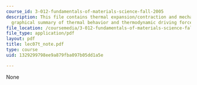 ```yaml
---
course_id: 3-012-fundamentals-of-materials-science-fall-2005
description: This file contains thermal expansion/contraction and mechanical expansion/compression,
  graphical summary of thermal behavior and thermodynamic driving forces.
file_location: /coursemedia/3-012-fundamentals-of-materials-science-fall-2005/1329299798ee9a879fba097b05dd1a5e_lec07t_note.pdf
file_type: application/pdf
layout: pdf
title: lec07t_note.pdf
type: course
uid: 1329299798ee9a879fba097b05dd1a5e

---
```

None